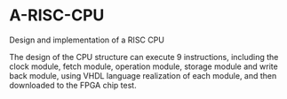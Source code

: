 # A-RISC-CPU
Design and implementation of a RISC CPU 

The design of the CPU structure can execute 9 instructions, including the clock module, fetch module, operation module, storage module and write back module, using VHDL language realization of each module, and then downloaded to the FPGA chip test.
